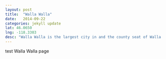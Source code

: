 ```yaml
---
layout: post
title:  "Walla Walla"
date:   2014-09-22
categories: jekyll update
lat: 46.0650
lng: -118.3303
desc: "Walla Walla is the largest city in and the county seat of Walla Walla County, Washington, United States. The population of the town itself was 31,731 at the 2010 census. The population of Walla Walla and its two suburbs, the town of College Place and unincorporated 'East Walla Walla,' is about 45,000."
---
```



test Walla Walla page